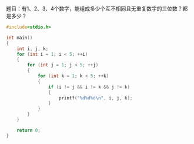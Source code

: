 题目：有1、2、3、4个数字，能组成多少个互不相同且无重复数字的三位数？都是多少？

```cpp
#include<stdio.h>

int main()
{
	int i, j, k;
	for (int i = 1; i < 5; ++i)
	{
		for (int j = 1; j < 5; ++j)
		{
			for (int k = 1; k < 5; ++k)
			{
				if (i != j && i != k && j != k)
				{
					printf("%d%d%d\n", i, j, k);
				}
			}
		}
	}

	return 0;
}
```
